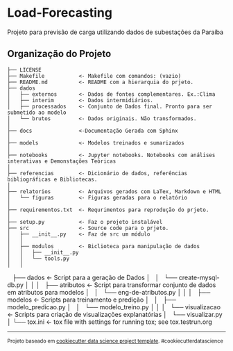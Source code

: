 Load-Forecasting
==============================

Projeto para previsão de carga utilizando dados de subestações da Paraíba

Organização do Projeto
------------

    ├── LICENSE
    ├── Makefile           <- Makefile com comandos: (vazio)
    ├── README.md          <- README com a hierarquia do prjeto.
    ├── dados
    │   ├── externos       <- Dados de fontes complementares. Ex.:Clima
    │   ├── interim        <- Dados intermidiários.
    │   ├── processados    <- Conjunto de Dados final. Pronto para ser submetido ao modelo
    │   └── brutos         <- Dados originais. Não transformados.
    │
    ├── docs               <-Documentação Gerada com Sphinx
    │
    ├── models             <- Modelos treinados e sumarizados
    │
    ├── notebooks          <- Jupyter notebooks. Notebooks com análises interativas e Demonstações Teóricas
    │                         
    ├── referencias        <- Dicionário de dados, referências bibliográficas e Bibliotecas.
    │
    ├── relatorios         <- Arquivos gerados com LaTex, Markdown e HTML
    │   └── figuras        <- Figuras geradas para o relatório
    │
    ├── requirementos.txt  <- Requrimentos para reprodução do prjeto.
    │                         
    ├── setup.py           <- Faz o projeto instalável
    ├── src                <- Source code para o prjeto.
    │   ├── __init__.py    <- Faz de src um módulo
    │   │
    │   ├── modulos        <- Biclioteca para manipulação de dados 
    │   │   ├── __init__.py
    │   │   └── tools.py 
    │   │ 
    ├── dados              <- Script para a geração de Dados 
    │   │   └── create-mysql-db.py
    │   │
    │   ├── atributos      <- Script para transformar conjunto de dados em atributos para modelos
    │   │   └── eng-de-atributos.py
    │   │
    │   ├── modelos        <- Scripts para treinamento e predição 
    │   │   ├── modelo_predicao.py
    │   │   └── modelo_treino.py
    │   │
    │   └── visualizacao   <- Scripts para criação de visualizações explanatórias
    │       └── visualizar.py
    │
    └── tox.ini            <- tox file with settings for running tox; see tox.testrun.org


--------

<p><small>Projeto baseado em <a target="_blank" href="https://drivendata.github.io/cookiecutter-data-science/">cookiecutter data science project template</a>. #cookiecutterdatascience</small></p>
